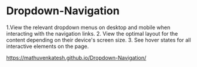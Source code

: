 # Dropdown-Navigation
1.View the relevant dropdown menus on desktop and mobile when interacting with the navigation links. 2. View the optimal layout for the content depending on their device's screen size. 3. See hover states for all interactive elements on the page.

https://mathuvenkatesh.github.io/Dropdown-Navigation/
